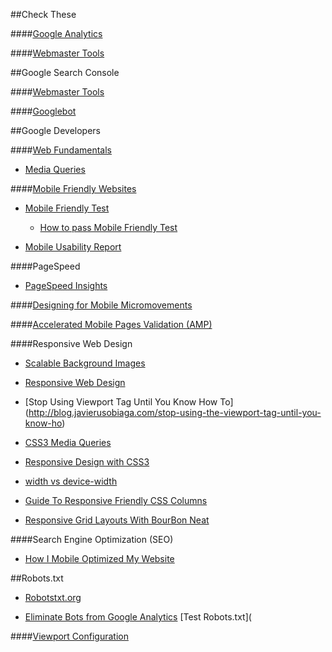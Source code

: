 ##Check These

####[Google Analytics](https://analytics.google.com/analytics/web/#home/a6806719w13096526p13762519/)

####[Webmaster Tools](https://www.google.com/webmasters/tools/home?hl=en&authuser=0)

##Google Search Console

####[Webmaster Tools](https://www.google.com/webmasters/tools/home?hl=en&authuser=0)

####[Googlebot](https://support.google.com/webmasters/answer/182072)

##Google Developers

####[Web Fundamentals](https://developers.google.com/web/fundamentals/)

- [Media Queries](http://www.w3.org/TR/css3-mediaqueries/)

####[Mobile Friendly Websites](https://developers.google.com/webmasters/mobile-sites/)

- [Mobile Friendly Test](https://www.google.com/webmasters/tools/mobile-friendly/?url=www.foreverfamilyfoundation.org)

  - [How to pass Mobile Friendly Test](http://shallowsky.com/blog/tech/web/google-mobile-friendly.html)

- [Mobile Usability Report](https://support.google.com/webmasters/answer/6101188?hl=en)

####PageSpeed
- [PageSpeed Insights](https://developers.google.com/speed/pagespeed/insights/)

####[Designing for Mobile Micromovements](https://www.thinkwithgoogle.com/topics/designing-for-mobile-micro-moments.html)

####[Accelerated Mobile Pages Validation (AMP)](https://www.ampproject.org/docs/guides/validate.html)

####Responsive Web Design

- [Scalable Background Images](http://www.sitepoint.com/video-scalable-backgrounds-css/)

- [Responsive Web Design](http://alistapart.com/article/responsive-web-design)  

- [Stop Using Viewport Tag Until You Know How To] (http://blog.javierusobiaga.com/stop-using-the-viewport-tag-until-you-know-ho)

- [CSS3 Media Queries](http://webdesignerwall.com/tutorials/css3-media-queries)
- [Responsive Design with CSS3](http://webdesignerwall.com/tutorials/responsive-design-with-css3-media-queries)

- [width vs device-width](http://www.sitepoint.com/media-queries-width-vs-device-width/)
 
- [Guide To Responsive Friendly CSS Columns](https://css-tricks.com/guide-responsive-friendly-css-columns/)
 
- [Responsive Grid Layouts With BourBon Neat](http://www.creativebloq.com/css3/create-responsive-grid-layouts-bourbon-neat-31410907)

####Search Engine Optimization (SEO)  

- [How I Mobile Optimized My Website](https://blog.hartleybrody.com/how-i-mobile-optimized-my-website-in-5-minutes/)

##Robots.txt

- [Robotstxt.org](http://www.robotstxt.org/db.html)

- [Eliminate Bots from Google Analytics](http://www.lunametrics.com/blog/2015/04/01/eliminating-bot-traffic-from-google-analytics-once-and-for-all/)
[Test Robots.txt](

####[Viewport Configuration](https://developers.google.com/speed/docs/insights/ConfigureViewport#overview)

